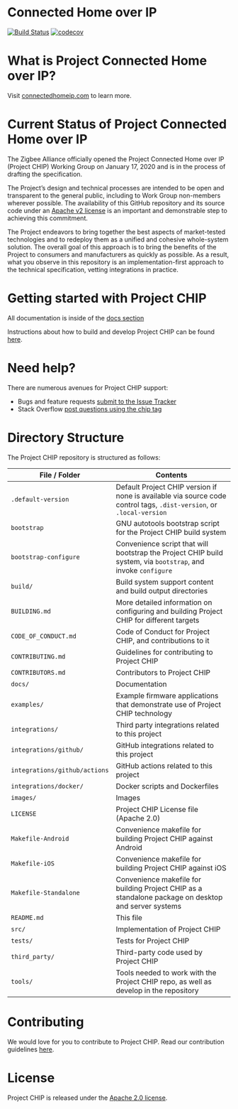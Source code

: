 # Connected Home over IP

[![Build Status](https://travis-ci.com/project-chip/connectedhomeip.svg?token=hBypqqXx6Ha9n3zZgyp7&branch=master)](https://travis-ci.com/project-chip/connectedhomeip)
[![codecov](https://codecov.io/gh/project-chip/connectedhomeip/branch/master/graph/badge.svg?token=KP9791CN9W)](https://codecov.io/gh/project-chip/connectedhomeip)

# What is Project Connected Home over IP?

Visit [connectedhomeip.com](https://www.connectedhomeip.com/) to learn more.

# Current Status of Project Connected Home over IP

The Zigbee Alliance officially opened the Project Connected Home over IP
(Project CHIP) Working Group on January 17, 2020 and is in the process of
drafting the specification.

The Project’s design and technical processes are intended to be open and
transparent to the general public, including to Work Group non-members wherever
possible. The availability of this GitHub repository and its source code under
an [Apache v2 license](./LICENSE) is an important and demonstrable step to
achieving this commitment.

The Project endeavors to bring together the best aspects of market-tested
technologies and to redeploy them as a unified and cohesive whole-system
solution. The overall goal of this approach is to bring the benefits of the
Project to consumers and manufacturers as quickly as possible. As a result, what
you observe in this repository is an implementation-first approach to the
technical specification, vetting integrations in practice.

# Getting started with Project CHIP

All documentation is inside of the [docs section](./docs/README.md)

Instructions about how to build and develop Project CHIP can be found
[here](./docs/README.md#building-and-developing).

# Need help?

There are numerous avenues for Project CHIP support:

-   Bugs and feature requests
    [submit to the Issue Tracker](https://github.com/project-chip/connectedhomeip/issues)
-   Stack Overflow
    [post questions using the chip tag](http://stackoverflow.com/questions/tagged/chip)

# Directory Structure

The Project CHIP repository is structured as follows:

| File / Folder                 | Contents                                                                                                             |
| ----------------------------- | -------------------------------------------------------------------------------------------------------------------- |
| `.default-version`            | Default Project CHIP version if none is available via source code control tags, `.dist-version`, or `.local-version` |
| `bootstrap`                   | GNU autotools bootstrap script for the Project CHIP build system                                                     |
| `bootstrap-configure`         | Convenience script that will bootstrap the Project CHIP build system, via `bootstrap`, and invoke `configure`        |
| `build/`                      | Build system support content and build output directories                                                            |
| `BUILDING.md`                 | More detailed information on configuring and building Project CHIP for different targets                             |
| `CODE_OF_CONDUCT.md`          | Code of Conduct for Project CHIP, and contributions to it                                                            |
| `CONTRIBUTING.md`             | Guidelines for contributing to Project CHIP                                                                          |
| `CONTRIBUTORS.md`             | Contributors to Project CHIP                                                                                         |
| `docs/`                       | Documentation                                                                                                        |
| `examples/`                   | Example firmware applications that demonstrate use of Project CHIP technology                                        |
| `integrations/`               | Third party integrations related to this project                                                                     |
| `integrations/github/`        | GitHub integrations related to this project                                                                          |
| `integrations/github/actions` | GitHub actions related to this project                                                                               |
| `integrations/docker/`        | Docker scripts and Dockerfiles                                                                                       |
| `images/`                     | Images                                                                                                               |
| `LICENSE`                     | Project CHIP License file (Apache 2.0)                                                                               |
| `Makefile-Android`            | Convenience makefile for building Project CHIP against Android                                                       |
| `Makefile-iOS`                | Convenience makefile for building Project CHIP against iOS                                                           |
| `Makefile-Standalone`         | Convenience makefile for building Project CHIP as a standalone package on desktop and server systems                 |
| `README.md`                   | This file                                                                                                            |
| `src/`                        | Implementation of Project CHIP                                                                                       |
| `tests/`                      | Tests for Project CHIP                                                                                               |
| `third_party/`                | Third-party code used by Project CHIP                                                                                |
| `tools/`                      | Tools needed to work with the Project CHIP repo, as well as develop in the repository                                |

# Contributing

We would love for you to contribute to Project CHIP. Read our contribution
guidelines [here](./CONTRIBUTING.md).

# License

Project CHIP is released under the [Apache 2.0 license](./LICENSE).
